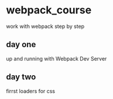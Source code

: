 # webpack_course

work with webpack step by step

## day one

up and running with Webpack Dev Server

## day two

firrst loaders for css

